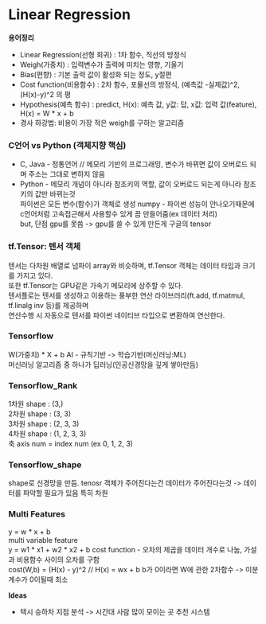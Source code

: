 # Linear Regression

**용어정리**   
* Linear Regression(선형 회귀) : 1차 함수, 직선의 방정식
* Weigh(가중치) : 입력변수가 출력에 미치는 영향, 기울기
* Bias(편향) : 기본 출력 값이 활성화 되는 정도, y절편
* Cost function(비용함수) : 2차 함수, 포물선의 방정식, (예측값 -실제값)^2, (H(x)-y)^2 의 평
* Hypothesis(예측 함수) : predict, H(x): 예측 값, y값: 답, x값: 입력 값(feature), H(x) = W * x + b
* 경사 하강법: 비용이 가장 적은 weigh를 구하는 알고리즘

### C언어 vs Python (객체지향 핵심)
* C, Java - 정통언어 // 메모리 기반의 프로그래밍, 변수가 바뀌면 값이 오버로드 되며 주소는 그대로 변하지 않음
* Python - 메모리 개념이 아니라 참조키의 역할, 값이 오버로드 되는게 아니라 참조키의 값만 바뀌는것<br>
파이썬은 모든 변수(함수)가 객체로 생성
numpy - 파이썬 성능이 안나오기때문에 c언어처럼 고속접근해서 사용할수 있게 끔 만들어줌(ex 데이터 처리)  
but, 단점 gpu를 못씀 -> gpu를 쓸 수 있게 만든게 구글의 tensor

### tf.Tensor: 텐서 객체
텐서는 다차원 배열로 넘파이 array와 비슷하며, tf.Tensor 객체는 데이터 타입과 크기를 가지고 있다.<br>
또한 tf.Tensor는 GPU같은 가속기 메모리에 상주할 수 있다.<br>
텐서플로는 텐서를 생성하고 이용하는 풍부한 연산 라이브러리(ft.add, tf.matmul, tf.linalg inv 등)를 제공하며<br>
연산수행 시 자동으로 텐서를 파이썬 네이티브 타입으로 변환하여 연산한다.

### Tensorflow
W(가중치) * X + b
AI - 규칙기반 -> 학습기반(머신러닝:ML)<br>머신러닝 알고리즘 중 하나가 딥러닝(인공신경망을 깊게 쌓아만듬)

### Tensorflow_Rank
1차원 shape : (3,)  
2차원 shape : (3, 3)  
3차원 shape : (2, 3, 3)  
4차원 shape : (1, 2, 3, 3)  
축 axis num = index num (ex 0, 1, 2, 3)  

### Tensorflow_shape
shape로 신경망을 만듬.
tenosr 객체가 주어진다는건 데이터가 주어진다는것 -> 데이터를 파악할 필요가 있음 특히 차원

### Multi Features
y = w * x + b  
multi variable feature  
y = w1 * x1 + w2 * x2 + b
cost function - 오차의 제곱을 데이터 개수로 나눔, 가설과 비용함수 사이의 오차를 구함  
cost(W,b) = (H(x) - y)^2 // H(x) = wx + b
b가 0이라면 W에 관한 2차함수 -> 미분계수가 0이될때 최소

**Ideas**<br>
- 택시 승하차 지점 분석 -> 시간대 사람 많이 모이는 곳 추천 시스템
